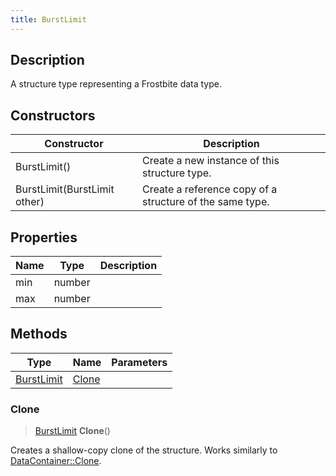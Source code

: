 ```yaml
---
title: BurstLimit
---
```

## Description

A structure type representing a Frostbite data type.

## Constructors

| Constructor                  | Description                                              |
| ---------------------------- | -------------------------------------------------------- |
| BurstLimit()                 | Create a new instance of this structure type.            |
| BurstLimit(BurstLimit other) | Create a reference copy of a structure of the same type. |

## Properties

| Name | Type   | Description |
| ---- | ------ | ----------- |
| min  | number |             |
| max  | number |             |

## Methods

| Type                     | Name            | Parameters |
| ------------------------ | --------------- | ---------- |
| [BurstLimit](/vext/ref/fb/burstlimit/) | [Clone](#clone) |            |

### Clone

> [BurstLimit](/vext/ref/fb/burstlimit/) **Clone**()

Creates a shallow-copy clone of the structure. Works similarly to [DataContainer::Clone](/vext/ref/shared/class/datacontainer#clone).
